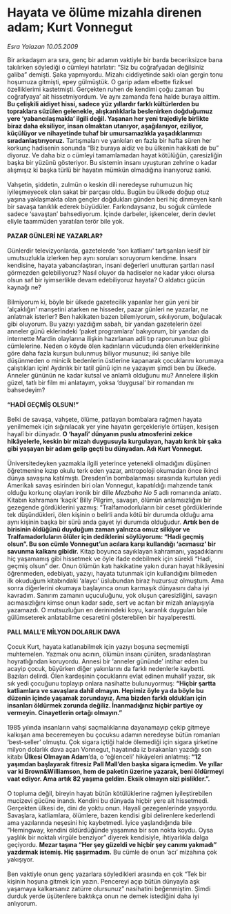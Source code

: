 # Hayata ve ölüme mizahla direnen adam; Kurt Vonnegut

*Esra Yalazan 10.05.2009*

<div class="taraf_structure_2col_1zq">
<div class="margen_n">



 <p>Bir arkadaşım ara sıra, genç bir adamın vaktiyle bir barda beceriksizce bana takılırken söylediği o cümleyi hatırlatır: “Siz bu coğrafyadan değilsiniz galiba” demişti. Şaka yapmıyordu. Mizahı ciddiyetinde saklı olan gergin tonu hoşumuza gitmişti, epey gülmüştük. O garip adam elbette fiziksel özelliklerimi kastetmişti. Gerçekten ruhen de kendimi çoğu zaman ‘bu coğrafyaya’ ait hissetmiyordum. Ve aynı zamanda fena halde buraya aittim. <b>Bu çelişkili aidiyet hissi, sadece yüz yıllardır farklı kültürlerden bu topraklara süzülen gelenekle, alışkanlıklarla beslenirken doğduğumuz yere ‘yabancılaşmakla’ ilgili değil. Yaşanan her yeni trajediyle birlikte biraz daha eksiliyor, insan olmaktan utanıyor, aşağılanıyor, eziliyor, küçülüyor ve nihayetinde tuhaf bir umursamazlıkla yaşadıklarımızı sıradanlaştırıyoruz.</b> Tartışmaları ve yankıları en fazla bir hafta süren her korkunç hadisenin sonunda “Biz buraya aidiz ve bu ülkenin hakikati de bu” diyoruz. Ve daha biz o cümleyi tamamlamadan hayat kötülüğün, çaresizliğin başka bir yüzünü gösteriyor. Bu sistemin insanı uyuşturan zehrine o kadar alışmışız ki başka türlü bir hayatın mümkün olmadığına inanıyoruz sanki. <br/><br/>Vahşetin, şiddetin, zulmün o keskin dili neredeyse ruhumuzun hiç iyileşmeyecek olan sakat bir parçası oldu. Bugün bu ülkede doğup otuz yaşına yaklaşmakta olan gençler doğdukları günden beri hiç dinmeyen kanlı bir savaşa tanıklık ederek büyüdüler. Farkındaysanız, bu soğuk cümlede sadece ‘savaştan’ bahsediyorum. İçinde darbeler, işkenceler, derin devlet eliyle taammüden yaratılan terör bile yok.<b> <br/><br/>PAZAR GÜNLERİ NE YAZARLAR? </b><br/><br/>Günlerdir televizyonlarda, gazetelerde ‘son katliamı’ tartışanları kesif bir umutsuzlukla izlerken hep aynı soruları soruyorum kendime. İnsanı kendisine, hayata yabancılaştıran, insani değerleri unutturan şartları nasıl görmezden gelebiliyoruz? Nasıl oluyor da hadiseler ne kadar yıkıcı olursa olsun saf bir iyimserlikle devam edebiliyoruz hayata? O aldatıcı gücün kaynağı ne? <br/><br/>Bilmiyorum ki, böyle bir ülkede gazetecilik yapanlar her gün yeni bir ‘alçaklığın’ manşetini atarken ne hisseder, pazar günleri ne yazarlar, ne anlatmak isterler? Ben hakikaten bazen bilemiyorum, sıkılıyorum, boğulacak gibi oluyorum. Bu yazıyı yazdığım sabah, bir yandan gazetelerin özel anneler günü eklerindeki ‘paket programlara’ bakıyorum, bir yandan da internette Mardin olaylarına ilişkin hazırlanan adli tıp raporunun buz gibi cümlelerine. Neden o köyde ölen kadınların vücudunda ölen erkeklerinkine göre daha fazla kurşun bulunmuş biliyor musunuz; iki saniye bile düşünmeden o minicik bedenlerin üstlerine kapanarak çocuklarını korumaya çalıştıkları için! Aydınlık bir tatil günü için ne yazayım şimdi ben bu ülkede. Anneler gününün ne kadar kutsal ve anlamlı olduğunu mu? Annelere ilişkin güzel, tatlı bir film mi anlatayım, yoksa ‘duygusal’ bir romandan mı bahsedeyim? <b><br/><br/>“HADİ GEÇMİŞ OLSUN!”</b> <br/><br/>Belki de savaşa, vahşete, ölüme, patlayan bombalara rağmen hayata yenilmemek için sığınılacak yer yine hayatın gerçekleriyle örtüşen, kesişen hayalî bir dünyadır. <b>O ‘hayalî’ dünyanın puslu atmosferini zekice hikâyelerle, keskin bir mizah duygusuyla kurgulayan, hayatı kırık bir şaka gibi yaşayan bir adam gelip geçti bu dünyadan. Adı Kurt Vonnegut. </b><br/><br/>Üniversitedeyken yazmakla ilgili yeterince yetenekli olmadığını düşünen öğretmenine kızıp okulu terk eden yazar, antropoloji okumadan önce ikinci dünya savaşına katılmıştı. Dresden’in bombalanması sırasında kurtulan yedi Amerikalı savaş esirinden biri olan Vonnegut, kapatıldığı mahzende tanık olduğu korkunç olayları ironik bir dille <i>Mezbaha No 5</i> adlı romanında anlattı. Kitabın kahramanı ‘kaçık’ Billy Pilgrim, savaşın, ölümün anlamsızlığını bir gezegende gördüklerini yazmış: “Tralfamodorluların bir ceset gördüklerinde tek düşündükleri, ölen kişinin o belirli anda kötü bir durumda olduğu ama aynı kişinin başka bir sürü anda gayet iyi durumda olduğudur. <b>Artık ben de birisinin öldüğünü duyduğum zaman yalnızca omuz silkiyor ve Tralfamadorluların ölüler için dediklerini söylüyorum: “Hadi geçmiş olsun”. Bu son cümle Vonnegut’un acılara karşı kullandığı ‘acımasız’ bir savunma kalkanı gibidir.</b> Kitap boyunca sayıklayan kahramanı, yaşadıklarını hiç yaşamamış gibi hissetmek ve öyle ifade edebilmek için sürekli “Hadi, geçmiş olsun” der. Onun ölümün katı hakikatine yakın duran hayat hikâyesini öğrenmeden, edebiyatı, yazıyı, hayata tutunmak için kullandığını bilmeden ilk okuduğum kitabındaki ‘alaycı’ üslubundan biraz huzursuz olmuştum. Ama sonra diğerlerini okumaya başlayınca onun karmaşık dünyasını daha iyi kavradım. Sanırım zamanın uçuculuğunu, yok oluşun çaresizliğini, savaşın acımasızlığını kimse onun kadar sade, sert ve acıtan bir mizah anlayışıyla yazamazdı. O mutsuzluğun en derinindeki koyu, karanlık duyguları bile gülümseterek anlatabilme cesaretini gösterebilen bir hayalperestti. <b><br/><br/>PALL MALL’E MİLYON DOLARLIK DAVA</b> <br/><br/>Çocuk Kurt, hayata katlanabilmek için yazıyı boşuna seçmemişti muhtemelen. Yazmak onu acının, ölümün insanı çürüten, sıradanlaştıran hoyratlığından koruyordu. Annesi bir ‘anneler gününde’ intihar eden bu acayip çocuk, büyürken diğer yakınlarını da farklı nedenlerle kaybetti. Bazıları delirdi. Ölen kardeşinin çocuklarını evlat edinen muhalif yazar, sık sık yedi çocuğunu toplayıp onlara nasihatte bulunuyormuş: <b>“Hiçbir şartta katliamlara ve savaşlara dahil olmayın. Hepimiz öyle ya da böyle bu düzenin içinde yaşamak zorundayız. Ama bizden farklı oldukları için insanları öldürmek zorunda değiliz. İnanmadığınız hiçbir partiye oy vermeyin. Cinayetlerin ortağı olmayın.”</b> <br/><br/>1985 yılında insanların vahşi saçmalıklarına dayanamayıp çekip gitmeye kalkışan ama beceremeyen bu çocuksu adamın neredeyse bütün romanları ‘best-seller’ olmuştu. Çok sigara içtiği halde ölemediği için sigara şirketine milyon dolarlık dava açan Vonnegut, hayatında iz bırakanları yazdığı son kitabı <b>Ülkesi Olmayan Adam</b>’da, o ‘eğlenceli’ hikâyeleri anlatmış:<b> “12 yaşımdan başlayarak fitresiz Pall Mall’den başka sigara içmedim. Ve yıllar var ki Brown&amp;Williamson, hem de paketin üzerine yazarak, beni öldürmeyi vaat ediyor. Ama artık 82 yaşıma geldim. Eksik olmayın sizi pislikler.”.</b> <br/><br/>O topluma değil, bireyin hayatı bütün kötülüklerine rağmen iyileştirebilen mucizevi gücüne inandı. Kendini bu dünyada hiçbir yere ait hissetmedi. Gerçekten ülkesi de, dini de yoktu onun. Hayalî gezegenlerinde yaşıyordu. Savaşlara, katliamlara, ölümlere, bazen kendisi gibi delirenlere kederlendi ama yazılarında neşesini hiç kaybetmedi. İyice yaşlandığında bile “Hemingway, kendini öldürdüğünde yaşamına bir son nokta koydu. Oysa yaşlılık bir noktalı virgüle benziyor” diyerek kendisiyle, ihtiyarlıkla dalga geçiyordu. <b>Mezar taşına “Her şey güzeldi ve hiçbir şey canımı yakmadı” yazdırmak istemiş. Hiç şaşırmadım.</b> Bu cümle de onun ‘acı’ mizahına çok yakışıyor. <br/><br/>Ben vaktiyle onun genç yazarlara söyledikleri arasında en çok “Tek bir kişinin hoşuna gitmek için yazın. Pencereyi açıp bütün dünyayla aşk yaşamaya kalkarsanız zatürre olursunuz” nasihatini beğenmiştim. Şimdi durduk yerde üşütenlere baktıkça onun ne demek istediğini daha iyi anlıyorum.</p>

<br/>


<div id="taraf_not">
</div>

</div>


</div>
